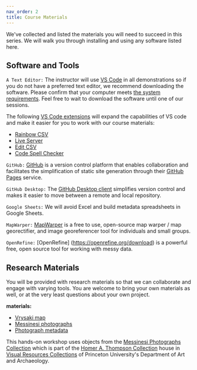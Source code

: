 ```yaml
---
nav_order: 2
title: Course Materials
---
```


We've collected and listed the materials you will need to succeed in this series. We will walk you through installing and using  any software listed here.

## Software and Tools

`A Text Editor:` The instructor will use [VS Code](https://code.visualstudio.com/) in all demonstrations so if you do not have a preferred text editor, we recommend downloading the software. Please confirm that your computer meets [the system requirements](https://code.visualstudio.com/docs/supporting/requirements). Feel free to wait to download the software until one of our sessions.

The following [VS Code extensions](https://code.visualstudio.com/docs/configure/extensions/extension-marketplace) will expand the capabilities of VS code and make it easier for you to work with our course materials:

- [Rainbow CSV](https://marketplace.visualstudio.com/items?itemName=mechatroner.rainbow-csv)
- [Live Server](https://marketplace.visualstudio.com/items?itemName=ritwickdey.LiveServer)
- [Edit CSV](https://marketplace.visualstudio.com/items?itemName=janisdd.vscode-edit-csv)
- [Code Spell Checker](https://marketplace.visualstudio.com/items?itemName=streetsidesoftware.code-spell-checker)

`GitHub:` [GitHub](https://github.com/) is a version control platform that enables collaboration and facilitates the simplification of static site generation through their [GitHub Pages](https://pages.github.com/) service.

`GitHub Desktop:` The [GitHub Desktop client](https://github.com/apps/desktop) simplifies version control and makes it easier to move between a remote and local repository.

`Google Sheets:` We will avoid Excel and build metadata spreadsheets in Google Sheets.

`MapWarper:` [MapWarper](https://mapwarper.net/) is a free to use, open-source map warper / map georectifier, and image georeferencer tool for individuals and small groups.

`OpenRefine:` [OpenRefine] (https://openrefine.org/download) is a powerful free, open source tool for working with messy data.

## Research Materials

You will be provided with research materials so that we can collaborate and engage with varying tools. You are welcome to bring your own materials as well, or at the very least questions about your own project.

**materials:**

- [Vrysaki map](https://collections.visualresources.princeton.edu/Detail/objects/49422)
- [Messinesi photographs](https://collections.visualresources.princeton.edu/Detail/collections/155)
- [Photograph metadata](https://docs.google.com/spreadsheets/d/1vz_CAGkI6uHUDs2A5U6auAzxxVls_ulbuRFXydKnxeM/edit?usp=sharing)

This hands-on workshop uses objects from the [Messinesi Photographs Collection](https://collections.visualresources.princeton.edu/Detail/collections/155) which is part of the [Homer A. Thompson Collection](https://collections.visualresources.princeton.edu/Detail/collections/58) house in [Visual Resources Collections](https://collections.visualresources.princeton.edu/) of Princeton University's Department of Art and Archaeology.